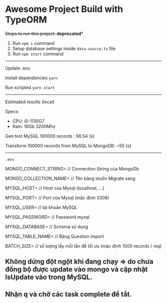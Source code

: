 # Awesome Project Build with TypeORM

~~Steps to run this project:~~ **deprecated***

1. Run `npm i` command
2. Setup database settings inside `data-source.ts` file
3. Run `npm start` command
-----------------------------------------------------
Update .env

Install dependencies ```yarn```

Run scripted ```yarn start```

-----------------------------------------------------
Estimated results (local)

Specs: 
+ CPU: i5-1135G7
+ Ram: 16Gb 3200Mhz

Gen test MySQL 100000 records : 96.54 (s)

Transform 100000 records from MySQL to MongoDB: ~50 (s)

------------------------------------------------

```.env```

MONGO_CONNECT_STRING= // Connection String của MongoDb

MONGO_COLLECTION_NAME= // Tên bảng muốn Migrate sang

MYSQL_HOST= // Host của Mysql (localhost, ...)

MYSQL_PORT= // Port của Mysql (mặc định 3306)

MYSQL_USER= // tài khoản MySQL

MYSQL_PASSWORD= // Password mysql

MYSQL_DATABASE= // Schema sử dụng

MYSQL_TABLE_NAME= // Bảng Question import

BATCH_SIZE= // số lượng lấy mỗi lần để tối ưu (mặc định 1000 records / req)

## Không dừng đột ngột khi đang chạy => do chưa đồng bộ được update vào mongo và cập nhật IsUpdate vào trong MySQL. 

## Nhận q và chờ các task complete để tắt.